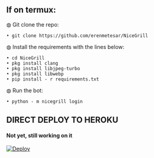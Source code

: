 ## If on termux:

◍ Git clone the repo:

    • git clone https://github.com/erenmetesar/NiceGrill

◍ Install the requirements with the lines below:

    • cd NiceGrill
    • pkg install clang
    • pkg install libjpeg-turbo
    • pkg install libwebp
    • pip install - r requirements.txt

◍ Run the bot:

    • python - m nicegrill login

## DIRECT DEPLOY TO HEROKU

#### Not yet, still working on it

[![Deploy](https://www.herokucdn.com/deploy/button.svg)](https://heroku.com/deploy)
